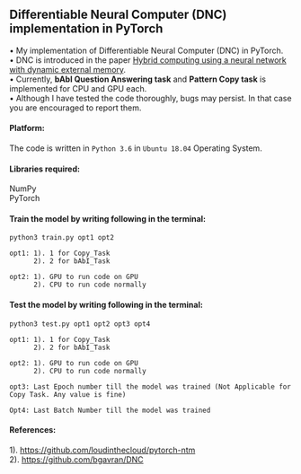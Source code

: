 ## Differentiable Neural Computer (DNC) implementation in PyTorch

• My implementation of Differentiable Neural Computer (DNC) in PyTorch.<br/>
• DNC is introduced in the paper [Hybrid computing using a neural network with dynamic external memory](https://www.nature.com/articles/nature20101).<br/>
• Currently, **bAbI Question Answering task** and **Pattern Copy task** is implemented for CPU and GPU each.<br/>
• Although I have tested the code thoroughly, bugs may persist. In that case you are encouraged to report them.<br/>

#### Platform:
The code is written in `Python 3.6` in `Ubuntu 18.04` Operating System.

#### Libraries required:
NumPy <br/>
PyTorch

#### Train the model by writing following in the terminal:

`python3 train.py opt1 opt2`

```
opt1: 1). 1 for Copy_Task
      2). 2 for bAbI_Task

opt2: 1). GPU to run code on GPU
      2). CPU to run code normally
```

#### Test the model by writing following in the terminal:

`python3 test.py opt1 opt2 opt3 opt4`

```
opt1: 1). 1 for Copy_Task
      2). 2 for bAbI_Task

opt2: 1). GPU to run code on GPU
      2). CPU to run code normally

opt3: Last Epoch number till the model was trained (Not Applicable for Copy Task. Any value is fine)

Opt4: Last Batch Number till the model was trained 
```

#### References:
1). https://github.com/loudinthecloud/pytorch-ntm <br/>
2). https://github.com/bgavran/DNC
